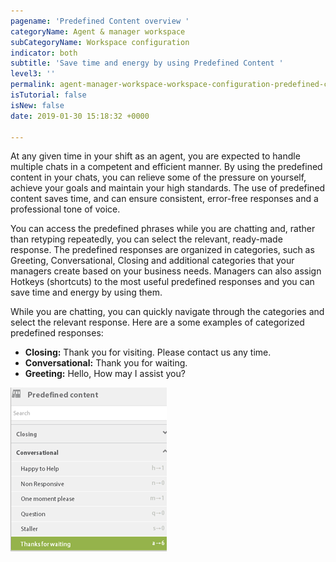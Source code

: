 ```yaml
---
pagename: 'Predefined Content overview '
categoryName: Agent & manager workspace
subCategoryName: Workspace configuration
indicator: both
subtitle: 'Save time and energy by using Predefined Content '
level3: ''
permalink: agent-manager-workspace-workspace-configuration-predefined-content-overview
isTutorial: false
isNew: false
date: 2019-01-30 15:18:32 +0000

---
```

At any given time in your shift as an agent, you are expected to handle multiple chats in a competent and efficient manner. By using the predefined content in your chats, you can relieve some of the pressure on yourself, achieve your goals and maintain your high standards. The use of predefined content saves time, and can ensure consistent, error-free responses and a professional tone of voice.

You can access the predefined phrases while you are chatting and, rather than retyping repeatedly, you can select the relevant, ready-made response. The predefined responses are organized in categories, such as Greeting, Conversational, Closing and additional categories that your managers create based on your business needs. Managers can also assign Hotkeys (shortcuts) to the most useful predefined responses and you can save time and energy by using them.

While you are chatting, you can quickly navigate through the categories and select the relevant response. Here are a some examples of categorized predefined responses:

* **Closing:** Thank you for visiting. Please contact us any time.
* **Conversational:** Thank you for waiting.
* **Greeting:** Hello, How may I assist you?

![](/img/predefined-content-overview-1.png)